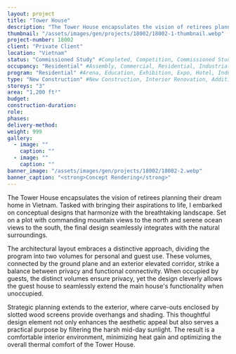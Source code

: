 ```yaml
---
layout: project 
title: "Tower House"
description: "The Tower House encapsulates the vision of retirees planning their dream home in Vietnam. Tasked with bringing their aspirations to life, I embarked on conceptual designs that harmonize with the breathtaking landscape. Set on a plot with commanding mountain views to the north and serene ocean views to the south, the final design seamlessly integrates with the natural surroundings."
thumbnail: "/assets/images/gen/projects/18002/18002-1-thumbnail.webp"
project-number: 18002
client: "Private Client"
location: "Vietnam"
status: "Commissioned Study" #Completed, Competition, Commissioned Study, Design Development, Construction, Demolished, Study
occupancy: "Residential" #Assembly, Commercial, Residential, Industrial, Institutional  
program: "Residential" #Arena, Education, Exhibition, Expo, Hotel, Industrial, Industry, Infrastructure, Landscape, Leisure, Library, Masterplan, Mixed Use, Museum/Gallery, Office, Parking, Publicspace, Religion, Research, Residential, Restaurant/Bar, Retail, Scenography, Services, Theatre
type: "New Construction" #New Construction, Interior Renovation, Addition, Adaptive Reuse
storeys: "3"
area: "1,200 ft²"
budget: 
construction-duration: 
role: 
phases: 
delivery-method: 
weight: 999
gallery:
  - image: ""
    caption: ""
  - image: ""
    caption: ""
banner_image: "/assets/images/gen/projects/18002/18002-2.webp"
banner_caption: "<strong>Concept Rendering</strong>"
---
```

The Tower House encapsulates the vision of retirees planning their dream home in Vietnam. Tasked with bringing their aspirations to life, I embarked on conceptual designs that harmonize with the breathtaking landscape. Set on a plot with commanding mountain views to the north and serene ocean views to the south, the final design seamlessly integrates with the natural surroundings. 

The architectural layout embraces a distinctive approach, dividing the program into two volumes for personal and guest use. These volumes, connected by the ground plane and an exterior elevated corridor, strike a balance between privacy and functional connectivity. When occupied by guests, the distinct volumes ensure privacy, yet the design cleverly allows the guest house to seamlessly extend the main house's functionality when unoccupied. 

Strategic planning extends to the exterior, where carve-outs enclosed by slotted wood screens provide overhangs and shading. This thoughtful design element not only enhances the aesthetic appeal but also serves a practical purpose by filtering the harsh mid-day sunlight. The result is a comfortable interior environment, minimizing heat gain and optimizing the overall thermal comfort of the Tower House.